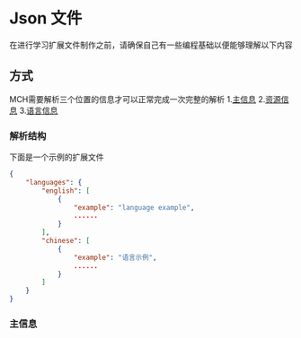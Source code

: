 # Json 文件
在进行学习扩展文件制作之前，请确保自己有一些编程基础以便能够理解以下内容

## 方式
MCH需要解析三个位置的信息才可以正常完成一次完整的解析
1.<a href="">主信息</a>
2.<a href="">资源信息</a>
3.<a href="">语言信息</a>

### 解析结构

下面是一个示例的扩展文件
```json
{
    "languages": {
        "english": [
            {
                "example": "language example",
                ......
            }
        ],
        "chinese": [
            {
                "example": "语言示例",
                ......
            }
        ]
    }
}
```

### 主信息
